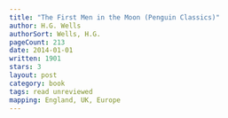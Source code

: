 ```yaml
---
title: "The First Men in the Moon (Penguin Classics)"
author: H.G. Wells
authorSort: Wells, H.G.
pageCount: 213
date: 2014-01-01
written: 1901
stars: 3
layout: post
category: book
tags: read unreviewed
mapping: England, UK, Europe
---
```

